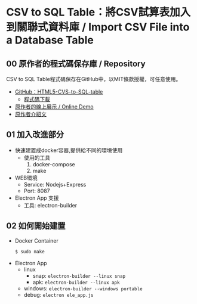 CSV to SQL Table：將CSV試算表加入到關聯式資料庫 / Import CSV File into a Database Table
===

## 00 原作者的程式碼保存庫 / Repository

CSV to SQL Table程式碼保存在GitHub中，以MIT條款授權，可任意使用。

- [GitHub：HTML5-CVS-to-SQL-table](https://github.com/pulipulichen/HTML5-CVS-to-SQL-table)
    * [程式碼下載](https://github.com/pulipulichen/HTML5-CVS-to-SQL-table/archive/master.zip)
- [原作者的線上展示 / Online Demo](https://pulipulichen.github.io/HTML5-CVS-to-SQL-table/)
- [原作者介紹文](https://blog.pulipuli.info/2017/11/csv-to-sql-tablecsv-import-csv-file.html)

## 01 加入改進部分
- 快速建置成docker容器,提供給不同的環境使用
  * 使用的工具
    1. docker-compose
    2. make
- WEB環境
  * Service: Nodejs+Express
  * Port: 8087
- Electron App 支援
  * 工具: electron-builder

## 02 如何開始建置
- Docker Container
  ```bash
  $ sudo make
  ```
- Electron App
  * linux
    * snap: `electron-builder --linux snap`
    * apk: `electron-builder --linux apk`
  * windows: `electron-builder --windows portable`
  * debug: `electron ele_app.js`